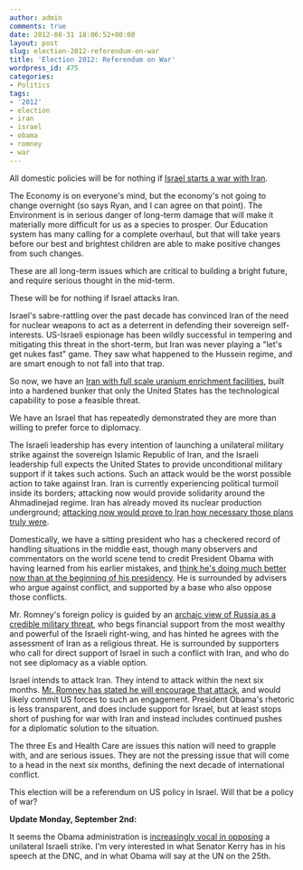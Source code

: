 ```yaml
---
author: admin
comments: true
date: 2012-08-31 18:06:52+00:00
layout: post
slug: election-2012-referendum-on-war
title: 'Election 2012: Referendum on War'
wordpress_id: 475
categories:
- Politics
tags:
- '2012'
- election
- iran
- israel
- obama
- romney
- war
---
```


All domestic policies will be for nothing if [Israel starts a war with Iran](http://www.nytimes.com/2012/08/31/world/middleeast/report-on-iran-nuclear-work-puts-israel-in-a-box.html).





The Economy is on everyone's mind, but the economy's not going to change overnight (so says Ryan, and I can agree on that point). The Environment is in serious danger of long-term damage that will make it materially more difficult for us as a species to prosper. Our Education system has many calling for a complete overhaul, but that will take years before our best and brightest children are able to make positive changes from such changes.





These are all long-term issues which are critical to building a bright future, and require serious thought in the mid-term.





These will be for nothing if Israel attacks Iran.



<!-- more -->



Israel's sabre-rattling over the past decade has convinced Iran of the need for nuclear weapons to act as a deterrent in defending their sovereign self-interests. US-Israeli espionage has been wildly successful in tempering and mitigating this threat in the short-term, but Iran was never playing a "let's get nukes fast" game. They saw what happened to the Hussein regime, and are smart enough to not fall into that trap.





So now, we have an [Iran with full scale uranium enrichment facilities](http://www.bbc.co.uk/news/world-middle-east-19424097), built into a hardened bunker that only the United States has the technological capability to pose a feasible threat.





We have an Israel that has repeatedly demonstrated they are more than willing to prefer force to diplomacy.





The Israeli leadership has every intention of launching a unilateral military strike against the sovereign Islamic Republic of Iran, and the Israeli leadership full expects the United States to provide unconditional military support if it takes such actions. Such an attack would be the worst possible action to take against Iran. Iran is currently experiencing political turmoil inside its borders; attacking now would provide solidarity around the Ahmadinejad regime. Iran has already moved its nuclear production underground; [attacking now would prove to Iran how necessary those plans truly were](http://www.newyorker.com/reporting/2012/09/03/120903fa_fact_remnick).





Domestically, we have a sitting president who has a checkered record of handling situations in the middle east, though many observers and commentators on the world scene tend to credit President Obama with having learned from his earlier mistakes, and [think he's doing much better now than at the beginning of his presidency](http://www.thedailybeast.com/articles/2012/07/16/how-obama-s-middle-east-policy-has-worked.html). He is surrounded by advisers who argue against conflict, and supported by a base who also oppose those conflicts.





Mr. Romney's foreign policy is guided by an [archaic view of Russia as a credible military threat](http://cnnpressroom.blogs.cnn.com/2012/03/26/romney-russia-is-our-number-one-geopolitical-foe/), who begs financial support from the most wealthy and powerful of the Israeli right-wing, and has hinted he agrees with the assessment of Iran as a religious threat. He is surrounded by supporters who call for direct support of Israel in such a conflict with Iran, and who do not see diplomacy as a viable option.





Israel intends to attack Iran. They intend to attack within the next six months. [Mr. Romney has stated he will encourage that attack](http://www.telegraph.co.uk/news/worldnews/mitt-romney/9436624/Mitt-Romney-backs-Israeli-military-action-against-Iran.html), and would likely commit US forces to such an engagement. President Obama's rhetoric is less transparent, and does include support for Israel, but at least stops short of pushing for war with Iran and instead includes continued pushes for a diplomatic solution to the situation.





The three Es and Health Care are issues this nation will need to grapple with, and are serious issues. They are not the pressing issue that will come to a head in the next six months, defining the next decade of international conflict.





This election will be a referendum on US policy in Israel. Will that be a policy of war?





**Update Monday, September 2nd:**





It seems the Obama administration is [increasingly vocal in opposing](http://www.timesofisrael.com/us-to-iran-in-case-of-israeli-strike-dont-fire-on-our-bases/) a unilateral Israeli strike. I'm very interested in what Senator Kerry has in his speech at the DNC, and in what Obama will say at the UN on the 25th.



